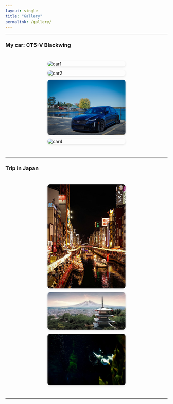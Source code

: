 ```yaml
---
layout: single
title: "Gallery"
permalink: /gallery/
---
```


<style>
.gallery-section {
  margin: 40px 0;
}

.gallery-title {
  font-size: 22px;
  margin: 20px 0 10px;
  font-weight: bold;
  border-left: 5px solid #4a90e2;
  padding-left: 10px;
}

.gallery {
  display: grid;
  grid-template-columns: repeat(auto-fit, minmax(300px, 1fr));
  gap: 12px;
  justify-items: center;
}

.gallery img {
  width: 100%;
  height: auto;
  border-radius: 8px;
  box-shadow: 0 2px 6px rgba(0, 0, 0, 0.1);
  transition: transform 0.2s ease, box-shadow 0.2s ease;
  object-fit: contain; /* 保留原始比例，不裁剪 */
}

.gallery img:hover {
  transform: scale(1.05);
  box-shadow: 0 4px 12px rgba(0,0,0,0.3);
}

@media screen and (max-width: 1024px) {
  .gallery img {
    flex: 1 1 calc(50% - 10px);
    max-width: calc(50% - 10px);
  }
}

@media screen and (max-width: 600px) {
  .gallery img {
    flex: 1 1 100%;
    max-width: 100%;
  }
}
</style>
---


### <a name="car"></a> My car: CT5-V Blackwing

<div class="gallery-section">
  <div class="gallery">
    <img src="/assets/images/car1.jpg" alt="car1">
    <img src="/assets/images/car_2.jpg" alt="car2">
    <img src="/assets/images/car_3.jpg" alt="car3">
    <img src="/assets/images/car4.jpg" alt="car4">
  </div>
</div>

---

### <a name="japan"></a> Trip in Japan

<div class="gallery-section">

  <div class="gallery">
    <img src="/assets/images/japan1.jpg" alt="japan1">
    <img src="/assets/images/japan2.jpg" alt="japan2">
    <img src="/assets/images/japan3.jpg" alt="japan3">
  </div>
</div>

---

